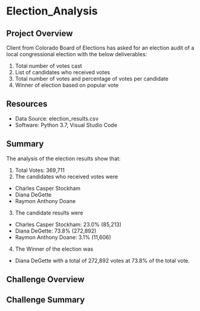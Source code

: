 # Election_Analysis

## Project Overview
Client from Colorado Board of Elections has asked for an election audit of a local congressional election with the below deliverables:

1. Total number of votes cast
2. List of candidates who received votes
3. Total number of votes and percentage of votes per candidate
4. Winner of election based on popular vote

## Resources
 - Data Source: election_results.csv
 - Software: Python 3.7, Visual Studio Code

## Summary
The analysis of the election results show that:
1. Total Votes: 369,711
2. The candidates who received votes were
 - Charles Casper Stockham
 - Diana DeGette
 - Raymon Anthony Doane
3. The candidate results were
 - Charles Casper Stockham: 23.0% (85,213)
 - Diana DeGette: 73.8% (272,892)
 - Raymon Anthony Doane: 3.1% (11,606)
4. The Winner of the election was
 - Diana DeGette with a total of 272,892 votes at 73.8% of the total vote.

## Challenge Overview

## Challenge Summary 
